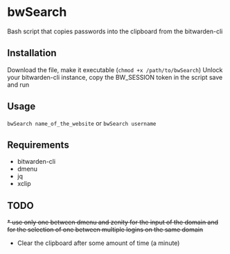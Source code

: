 # bwSearch
Bash script that copies passwords into the clipboard from the bitwarden-cli

## Installation
Download the file, make it executable (`chmod +x /path/to/bwSearch`)
Unlock your bitwarden-cli instance, copy the BW_SESSION token in the script
save and run

## Usage
`bwSearch name_of_the_website`
or
`bwSearch username`
## Requirements
* bitwarden-cli
* dmenu
* jq
* xclip

## TODO
<s>* use only one between dmenu and zenity for the input of the domain and for the selection of one between multiple logins on the same domain</s>
* Clear the clipboard after some amount of time (a minute)
